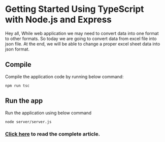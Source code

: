 # Getting Started Using TypeScript with Node.js and Express

Hey all, While web application we may need to convert data into one format to other formats. So today we are going to convert data from excel file into json file. At the end, we will be able to change a proper excel sheet data into json format.

## Compile 
Compile the application code by running below command:

`npm run tsc`

## Run the app
Run the application using below command

`node server/server.js`

### [Click here](https://pankaj-kumar.medium.com/getting-started-using-typescript-with-node-js-and-express-6aff573667d5) to read the complete article.


